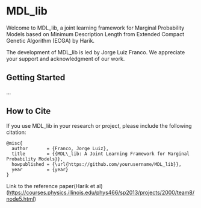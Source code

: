 # MDL_lib

Welcome to MDL_lib, a joint learning framework for Marginal Probability Models based on Minimum Description Length from Extended Compact Genetic Algorithm (ECGA) by Harik.

The development of MDL_lib is led by Jorge Luiz Franco. We appreciate your support and acknowledgment of our work.

## Getting Started

...

## How to Cite

If you use MDL_lib in your research or project, please include the following citation:

```plaintext
@misc{
  author       = {Franco, Jorge Luiz},
  title        = {{MDL\_lib: A Joint Learning Framework for Marginal Probability Models}},
  howpublished = {\url{https://github.com/yourusername/MDL_lib}},
  year         = {year}
}

```

Link to the reference  paper(Harik et al) (https://courses.physics.illinois.edu/phys466/sp2013/projects/2000/team8/node5.html)
